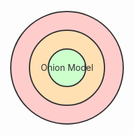 <!-- 把下面这段放在你的 README.md 里 -->
<svg width="200" height="200" xmlns="http://www.w3.org/2000/svg">
  <!-- 最外层圆 -->
  <circle cx="100" cy="100" r="90" fill="#ffcccc" stroke="#333" stroke-width="2"/>
  <!-- 中间层圆 -->
  <circle cx="100" cy="100" r="60" fill="#ffe0b3" stroke="#333" stroke-width="2"/>
  <!-- 最内层圆 -->
  <circle cx="100" cy="100" r="30" fill="#ccffcc" stroke="#333" stroke-width="2"/>
  <!-- 标注文字 -->
  <text x="100" y="105" text-anchor="middle" font-size="14" fill="#333">
    Onion Model
  </text>
</svg>
